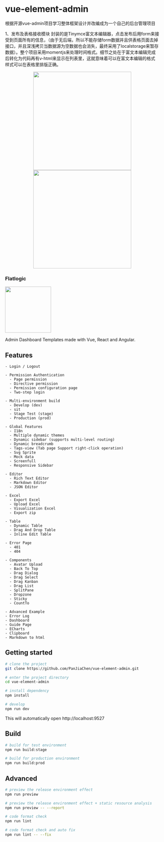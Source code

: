 # vue-element-admin
根据开源vue-admin项目学习整体框架设计并改编成为一个自己的后台管理项目

1、发布及表格接收模块
   封装的是Tinymce富文本编辑器，点击发布后用form来接受到页面所有的信息，（由于无后端，所以不能存储form数据并且供表格页面去掉接口，并且深浅拷贝当数据源为空数据也会消失，最终采用了localstorage来暂存数据）。整个项目采用momentjs来处理时间格式。细节之处在于富文本编辑完成后转化为代码再有v-html来显示在列表里，这就意味着可以在富文本编辑的格式样式可以在表格里排版正确。
<p align="center">
  <img width="320" src="https://i.loli.net/2021/04/08/RcklInG1JH2Epva.png">
   <img width="320" src="https://i.loli.net/2021/04/08/lgTKcD7WVXuy9sm.png">
</p>



### Flatlogic

<a href="https://flatlogic.com/admin-dashboards?from=vue-element-admin"><img width="150px" src="https://wpimg.wallstcn.com/9c0b719b-5551-4c1e-b776-63994632d94a.png" /></a><p>Admin Dashboard Templates made with Vue, React and Angular.</p>

## Features

```
- Login / Logout

- Permission Authentication
  - Page permission
  - Directive permission
  - Permission configuration page
  - Two-step login

- Multi-environment build
  - Develop (dev)
  - sit
  - Stage Test (stage)
  - Production (prod)

- Global Features
  - I18n
  - Multiple dynamic themes
  - Dynamic sidebar (supports multi-level routing)
  - Dynamic breadcrumb
  - Tags-view (Tab page Support right-click operation)
  - Svg Sprite
  - Mock data
  - Screenfull
  - Responsive Sidebar

- Editor
  - Rich Text Editor
  - Markdown Editor
  - JSON Editor

- Excel
  - Export Excel
  - Upload Excel
  - Visualization Excel
  - Export zip

- Table
  - Dynamic Table
  - Drag And Drop Table
  - Inline Edit Table

- Error Page
  - 401
  - 404

- Components
  - Avatar Upload
  - Back To Top
  - Drag Dialog
  - Drag Select
  - Drag Kanban
  - Drag List
  - SplitPane
  - Dropzone
  - Sticky
  - CountTo

- Advanced Example
- Error Log
- Dashboard
- Guide Page
- ECharts
- Clipboard
- Markdown to html
```

## Getting started

```bash
# clone the project
git clone https://github.com/PanJiaChen/vue-element-admin.git

# enter the project directory
cd vue-element-admin

# install dependency
npm install

# develop
npm run dev
```

This will automatically open http://localhost:9527

## Build

```bash
# build for test environment
npm run build:stage

# build for production environment
npm run build:prod
```

## Advanced

```bash
# preview the release environment effect
npm run preview

# preview the release environment effect + static resource analysis
npm run preview -- --report

# code format check
npm run lint

# code format check and auto fix
npm run lint -- --fix
```

